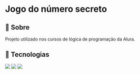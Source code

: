 <h1>Jogo do número secreto</h1>

<h2>&#128195; Sobre</h2>
<p>Projeto utilizado nos cursos de lógica de programação da Alura.</p>

<h2>&#128640; Tecnologias</h2>
<div>
  <img src="https://img.shields.io/badge/HTML-239120?style=for-the-badge&logo=html5&logoColor=white">
  <img src="https://img.shields.io/badge/CSS-239120?&style=for-the-badge&logo=css3&logoColor=white">
  <img src="https://img.shields.io/badge/JavaScript-F7DF1E?style=for-the-badge&logo=javascript&logoColor=black">
</div>
